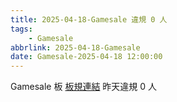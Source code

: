 ```yaml
---
title: 2025-04-18-Gamesale 違規 0 人
tags:
    - Gamesale
abbrlink: 2025-04-18-Gamesale
date: Gamesale-2025-04-18 12:00:00
---
```

Gamesale 板 [板規連結](https://www.ptt.cc/bbs/Gossiping/M.1637425085.A.07D.html)
昨天違規 0 人
